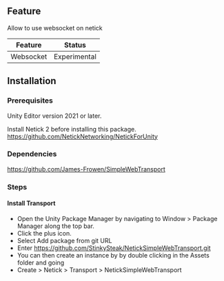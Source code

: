 ## Feature
Allow to use websocket on netick

| Feature   | Status       |
|-----------|--------------|
| Websocket | Experimental |

## Installation

### Prerequisites

Unity Editor version 2021 or later.

Install Netick 2 before installing this package.
https://github.com/NetickNetworking/NetickForUnity

### Dependencies
https://github.com/James-Frowen/SimpleWebTransport

### Steps

#### Install Transport
- Open the Unity Package Manager by navigating to Window > Package Manager along the top bar.
- Click the plus icon.
- Select Add package from git URL
- Enter https://github.com/StinkySteak/NetickSimpleWebTransport.git
- You can then create an instance by by double clicking in the Assets folder and going
 - Create > Netick > Transport > NetickSimpleWebTransport